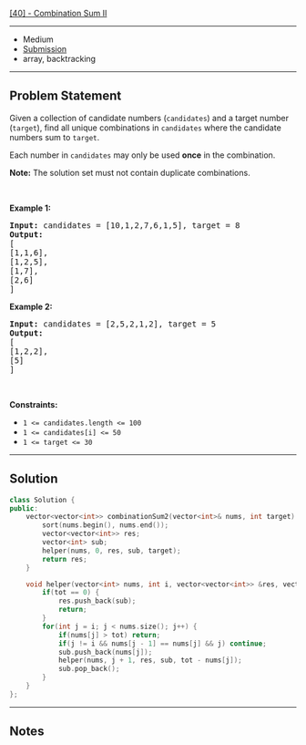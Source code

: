 [[40] - Combination Sum II](https://leetcode.com/problems/combination-sum-ii)

---

- Medium
- [Submission]()
- array, backtracking

---

## Problem Statement

<p>Given a collection of candidate numbers (<code>candidates</code>) and a target number (<code>target</code>), find all unique combinations in <code>candidates</code>&nbsp;where the candidate numbers sum to <code>target</code>.</p>

<p>Each number in <code>candidates</code>&nbsp;may only be used <strong>once</strong> in the combination.</p>

<p><strong>Note:</strong>&nbsp;The solution set must not contain duplicate combinations.</p>

<p>&nbsp;</p>
<p><strong class="example">Example 1:</strong></p>

<pre>
<strong>Input:</strong> candidates = [10,1,2,7,6,1,5], target = 8
<strong>Output:</strong> 
[
[1,1,6],
[1,2,5],
[1,7],
[2,6]
]
</pre>

<p><strong class="example">Example 2:</strong></p>

<pre>
<strong>Input:</strong> candidates = [2,5,2,1,2], target = 5
<strong>Output:</strong> 
[
[1,2,2],
[5]
]
</pre>

<p>&nbsp;</p>
<p><strong>Constraints:</strong></p>

<ul>
	<li><code>1 &lt;=&nbsp;candidates.length &lt;= 100</code></li>
	<li><code>1 &lt;=&nbsp;candidates[i] &lt;= 50</code></li>
	<li><code>1 &lt;= target &lt;= 30</code></li>
</ul>


---

## Solution

```cpp
class Solution {
public:
    vector<vector<int>> combinationSum2(vector<int>& nums, int target) {
        sort(nums.begin(), nums.end());
        vector<vector<int>> res;
        vector<int> sub;
        helper(nums, 0, res, sub, target);
        return res;
    }

    void helper(vector<int> nums, int i, vector<vector<int>> &res, vector<int> &sub, int tot) {
        if(tot == 0) {
            res.push_back(sub);
            return;
        }
        for(int j = i; j < nums.size(); j++) {
            if(nums[j] > tot) return;
            if(j != i && nums[j - 1] == nums[j] && j) continue;
            sub.push_back(nums[j]);
            helper(nums, j + 1, res, sub, tot - nums[j]);
            sub.pop_back();
        }
    }
};
```

---

## Notes

